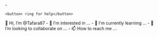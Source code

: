 -<!DOCTYPE html>
<html>
  <head>
    <title> Imbana Holdings</title>
  </head> 
  <body>
    
    <button> ring for help</button>
    
<p> 👋 Hi, I’m @Tafara87
- 👀 I’m interested in ...
- 🌱 I’m currently learning ...
- 💞️ I’m looking to collaborate on ...
- 📫 How to reach me ...</p>


<!---
Tafara87/Tafara87 is a ✨ special ✨ repository because its `README.md` (this file) appears on your GitHub profile.
You can click the Preview link to take a look at your changes.
--->
</body>
</html>
